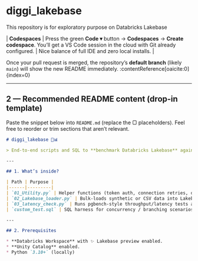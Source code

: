 # diggi_lakebase
This repository is for exploratory purpose on Databricks Lakebase

| **Codespaces** | Press the green **Code ▾** button → **Codespaces** → **Create codespace**. You’ll get a VS Code session in the cloud with Git already configured. | Nice balance of full IDE and zero local installs. |

Once your pull request is merged, the repository’s **default branch** (likely `main`) will show the new README immediately. :contentReference[oaicite:0]{index=0}

---

## 2 — **Recommended README content (drop-in template)**

Paste the snippet below into `README.md` (replace the ▢ placeholders). Feel free to reorder or trim sections that aren’t relevant.

```markdown
# diggi_lakebase 🦾📊

> End-to-end scripts and SQL to **benchmark Databricks Lakebase** against managed PostgreSQL for OLTP + real-time analytics workloads.

---

## 1. What’s inside?

| Path | Purpose |
|------|---------|
| `01_Utility.py` | Helper functions (token auth, connection retries, data generators). |
| `02_Lakebase_loader.py` | Bulk-loads synthetic or CSV data into Lakebase tables. |
| `03_latency_check.py` | Runs pgbench-style throughput/latency tests and streams metrics to stdout. |
| `custom_test.sql` | SQL harness for concurrency / branching scenarios. |

---

## 2. Prerequisites

* **Databricks Workspace** with ✨ Lakebase preview enabled.  
* **Unity Catalog** enabled.  
* Python `3.10+` (locally)  

